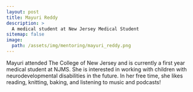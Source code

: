 ```yaml
---
layout: post
title: Mayuri Reddy
description: >
  A medical student at New Jersey Medical Student
sitemap: false
image:
  path: /assets/img/mentoring/mayuri_reddy.png
---
```


Mayuri attended The College of New Jersey and is currently a first
year medical student at NJMS. She is interested in working with
children with neurodevelopmental disabilities in the future. In her
free time, she likes reading, knitting, baking, and listening to music
and podcasts!